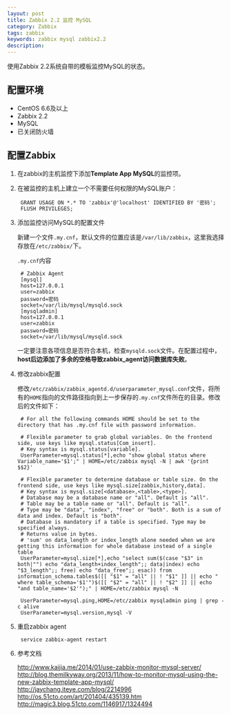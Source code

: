 ```yaml
---
layout: post
title: Zabbix 2.2 监控 MySQL
category: Zabbix
tags: zabbix
keywords: zabbix mysql zabbix2.2
description:
---
```


使用Zabbix 2.2系统自带的模板监控MySQL的状态。

## 配置环境

* CentOS 6.6及以上
* Zabbix 2.2
* MySQL
* 已关闭防火墙

## 配置Zabbix

1. 在zabbix的主机监控下添加**Template App MySQL**的监控项。
2. 在被监控的主机上建立一个不需要任何权限的MySQL账户：

        GRANT USAGE ON *.* TO 'zabbix'@'localhost' IDENTIFIED BY '密码';
        FLUSH PRIVILEGES;

3. 添加监控访问MySQL的配置文件

    新建一个文件`.my.cnf`，默认文件的位置应该是`/var/lib/zabbix`，这里我选择存放在`/etc/zabbix/`下。

    `.my.cnf`内容

        # Zabbix Agent
        [mysql]
        host=127.0.0.1
        user=zabbix
        password=密码
        socket=/var/lib/mysql/mysqld.sock
        [mysqladmin]
        host=127.0.0.1
        user=zabbix
        password=密码
        socket=/var/lib/mysql/mysqld.sock

    一定要注意各项信息是否符合本机，检查`mysqld.sock`文件。在配置过程中，**host后边添加了多余的空格导致zabbix_agent访问数据库失败**。

4. 修改zabbix配置

    修改`/etc/zabbix/zabbix_agentd.d/userparameter_mysql.conf`文件，将所有的`HOME`指向的文件路径指向到上一步保存的`.my.cnf`文件所在的目录。修改后的文件如下：

        # For all the following commands HOME should be set to the directory that has .my.cnf file with password information.

        # Flexible parameter to grab global variables. On the frontend side, use keys like mysql.status[Com_insert].
        # Key syntax is mysql.status[variable].
        UserParameter=mysql.status[*],echo "show global status where Variable_name='$1';" | HOME=/etc/zabbix mysql -N | awk '{print $$2}'

        # Flexible parameter to determine database or table size. On the frontend side, use keys like mysql.size[zabbix,history,data].
        # Key syntax is mysql.size[<database>,<table>,<type>].
        # Database may be a database name or "all". Default is "all".
        # Table may be a table name or "all". Default is "all".
        # Type may be "data", "index", "free" or "both". Both is a sum of data and index. Default is "both".
        # Database is mandatory if a table is specified. Type may be specified always.
        # Returns value in bytes.
        # 'sum' on data_length or index_length alone needed when we are getting this information for whole database instead of a single table
        UserParameter=mysql.size[*],echo "select sum($(case "$3" in both|"") echo "data_length+index_length";; data|index) echo "$3_length";; free) echo "data_free";; esac)) from information_schema.tables$([[ "$1" = "all" || ! "$1" ]] || echo " where table_schema='$1'")$([[ "$2" = "all" || ! "$2" ]] || echo "and table_name='$2'");" | HOME=/etc/zabbix mysql -N

        UserParameter=mysql.ping,HOME=/etc/zabbix mysqladmin ping | grep -c alive
        UserParameter=mysql.version,mysql -V

5. 重启zabbix agent

        service zabbix-agent restart

6. 参考文档

    http://www.kaijia.me/2014/01/use-zabbix-monitor-mysql-server/
    http://blog.themilkyway.org/2013/11/how-to-monitor-mysql-using-the-new-zabbix-template-app-mysql/
    http://jaychang.iteye.com/blog/2214996
    http://os.51cto.com/art/201404/435139.htm
    http://magic3.blog.51cto.com/1146917/1324494